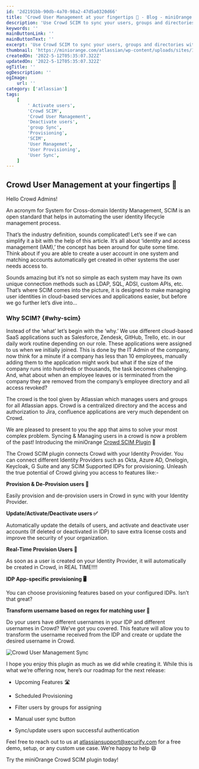 ```yaml
---
id: '2d2191bb-90db-4a70-98a2-47d5a0320d66'
title: 'Crowd User Management at your fingertips 🙌 - Blog - miniOrange'
description: 'Use Crowd SCIM to sync your users, groups and directories with SCIM for Server/DC. Support for Azure AD, Okta, Onelogin, Oracle IDCS, ... IDPs'
keywords: ''
mainButtonLink: ''
mainButtonText: ''
excerpt: 'Use Crowd SCIM to sync your users, groups and directories with SCIM for Server/DC. Support for Azure AD, Okta, Onelogin, Oracle IDCS, ... IDPs'
thumbnail: 'https://miniorange.com/atlassian/wp-content/uploads/sites/14/2023/01/Crowd-SCIM.webp'
createdOn: '2022-5-12T05:35:07.322Z'
updatedOn: '2022-5-12T05:35:07.322Z'
ogTitle: ''
ogDescription: ''
ogImage:
    url: ''
category: ['atlassian']
tags:
    [
        ' Activate users',
        'Crowd SCIM',
        'Crowd User Management',
        'Deactivate users',
        'group Sync',
        'Provisioning',
        'SCIM',
        'User Managemet',
        'User Provisioning',
        'User Sync',
    ]
---
```


## Crowd User Management at your fingertips 🙌

Hello Crowd Admins!

An acronym for System for Cross-domain Identity Management, SCIM is an open standard that helps in automating the user identity lifecycle management process.

That’s the industry definition, sounds complicated! Let’s see if we can simplify it a bit with the help of this article. It’s all about ‘identity and access management (IAM),’ the concept has been around for quite some time. Think about if you are able to create a user account in one system and matching accounts automatically get created in other systems the user needs access to.

Sounds amazing but it’s not so simple as each system may have its own unique connection methods such as LDAP, SQL, ADSI, custom APIs, etc. That’s where SCIM comes into the picture, it is designed to make managing user identities in cloud-based services and applications easier, but before we go further let’s dive into…

### Why SCIM? {#why-scim}

Instead of the ‘what’ let’s begin with the ‘why.’ We use different cloud-based SaaS applications such as Salesforce, Zendesk, GitHub, Trello, etc. in our daily work routine depending on our role. These applications were assigned to us when we initially joined. This is done by the IT Admin of the company, now think for a minute if a company has less than 10 employees, manually adding them to the application might work but what if the size of the company runs into hundreds or thousands, the task becomes challenging. And, what about when an employee leaves or is terminated from the company they are removed from the company’s employee directory and all access revoked?

The crowd is the tool given by Atlassian which manages users and groups for all Atlassian apps. Crowd is a centralized directory and the access and authorization to Jira, confluence applications are very much dependent on Crowd.

We are pleased to present to you the app that aims to solve your most complex problem. Syncing & Managing users in a crowd is now a problem of the past! Introducing the miniOrange [Crowd SCIM Plugin](https://marketplace.atlassian.com/apps/1229918/mo-scim-provisioning-user-group-sync-for-crowd?hosting=datacenter&tab=overview) 🎉

The Crowd SCIM plugin connects Crowd with your Identity Provider. You can connect different Identity Providers such as Okta, Azure AD, Onelogin, Keycloak, G Suite and any SCIM Supported IDPs for provisioning. Unleash the true potential of Crowd giving you access to features like:-

**Provision & De-Provision users 🔁**

Easily provision and de-provision users in Crowd in sync with your Identity Provider.

**Update/Activate/Deactivate users ✅**

Automatically update the details of users, and activate and deactivate user accounts (If deleted or deactivated in IDP) to save extra license costs and improve the security of your organization.

**Real-Time Provision Users 🚀**

As soon as a user is created on your Identity Provider, it will automatically be created in Crowd, in REAL TIME!!!!

**IDP App-specific provisioning 🖥️**

You can choose provisioning features based on your configured IDPs. Isn’t that great?

**Transform username based on regex for matching user 🧑‍**

Do your users have different usernames in your IDP and different usernames in Crowd? We’ve got you covered. This feature will allow you to transform the username received from the IDP and create or update the desired username in Crowd.

![Crowd User Management Sync](https://miniorange.com/atlassian/wp-content/uploads/sites/14/2023/01/Crowd-SCIM.webp)

I hope you enjoy this plugin as much as we did while creating it. While this is what we’re offering now, here’s our roadmap for the next release:

-   Upcoming Features 🛣️

-   Scheduled Provisioning

-   Filter users by groups for assigning

-   Manual user sync button

-   Sync/update users upon successful authentication

Feel free to reach out to us at [atlassiansupport@xecurify.com](mailto:atlassiansupport@xecurify.com) for a free demo, setup, or any custom use case. We’re happy to help 😄

Try the miniOrange Crowd SCIM plugin today!
